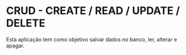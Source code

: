 # CRUD - CREATE / READ / UPDATE / DELETE
Esta aplicação tem como objetivo salvar dados no banco, ler, alterar e apagar.